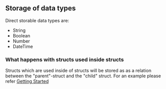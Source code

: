 ## Storage of data types

Direct storable data types are:

- String
- Boolean
- Number
- DateTime

### What happens with structs used inside structs

Structs which are used inside of structs will be stored as as a relation between the "parent"-struct and the "child" struct. For an example please refer [Getting Started](@ref)
